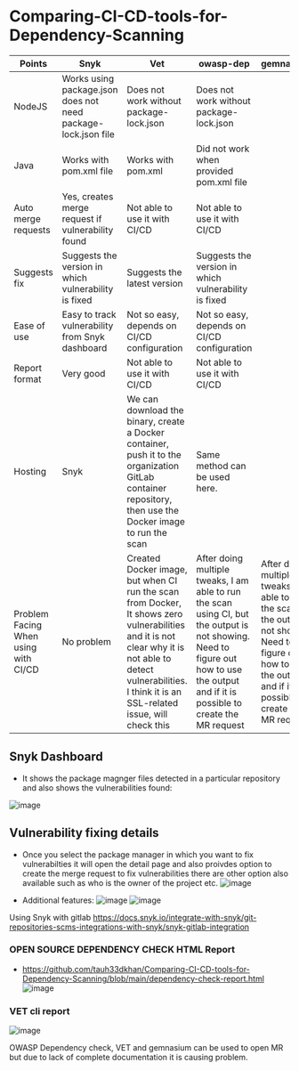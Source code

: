 # Comparing-CI-CD-tools-for-Dependency-Scanning
| Points                  | Snyk                                           | Vet                                                   | owasp-dep                                                    | gemnassium                                                  |
|-------------------------|-------------------------------------------------|-------------------------------------------------------|--------------------------------------------------------------|-------------------------------------------------------------|
| NodeJS                  | Works using package.json does not need package-lock.json file                 | Does not work without package-lock.json                 | Does not work without package-lock.json                       |                                                               |
| Java                    | Works with pom.xml file                         | Works with pom.xml                                      | Did not work when provided pom.xml file                        |                                                               |
| Auto merge requests     | Yes, creates merge request if vulnerability found | Not able to use it with CI/CD                           | Not able to use it with CI/CD                                |                                                               |
| Suggests fix            | Suggests the version in which vulnerability is fixed | Suggests the latest version                             | Suggests the version in which vulnerability is fixed         |                                                               |
| Ease of use             | Easy to track vulnerability from Snyk dashboard | Not so easy, depends on CI/CD configuration             | Not so easy, depends on CI/CD configuration                  |                                                               |
| Report format           | Very good                                       | Not able to use it with CI/CD                           | Not able to use it with CI/CD                                |                                                               |
| Hosting                 | Snyk                                            | We can download the binary, create a Docker container, push it to the organization GitLab container repository, then use the Docker image to run the scan | Same method can be used here.|                                                               |
| Problem Facing When using with CI/CD | No problem                                  | Created Docker image, but when CI run the scan from Docker, It shows zero vulnerabilities and it is not clear why it is not able to detect vulnerabilities. I think it is an SSL-related issue, will check this | After doing multiple tweaks, I am able to run the scan using CI, but the output is not showing. Need to figure out how to use the output and if it is possible to create the MR request | After doing multiple tweaks, I am able to run the scan, but the output is not showing. Need to figure out how to use the output and if it is possible to create the MR request |

## Snyk Dashboard

* It shows the package magnger files detected in a particular repository and also shows the vulnerabilities found:

![image](https://github.com/tauh33dkhan/Comparing-CI-CD-tools-for-Dependency-Scanning/assets/43419559/c4a9902a-d702-4815-92b4-3f4a7cb622e0)

## Vulnerability fixing details

* Once you select the package manager in which you want to fix vulnerabilties it will open the detail page and also proivdes option to create the merge request to fix vulnerabilities there are other option also available such as who is the owner of the project etc.
![image](https://github.com/tauh33dkhan/Comparing-CI-CD-tools-for-Dependency-Scanning/assets/43419559/10271127-6dbe-4b75-9359-799badb82b3d)

* Additional features:
![image](https://github.com/tauh33dkhan/Comparing-CI-CD-tools-for-Dependency-Scanning/assets/43419559/810f74b8-4f6d-4523-8280-0164152202c3)
![image](https://github.com/tauh33dkhan/Comparing-CI-CD-tools-for-Dependency-Scanning/assets/43419559/13d6991a-9e46-4a48-9a29-e0b131d0c48f)

Using Snyk with gitlab https://docs.snyk.io/integrate-with-snyk/git-repositories-scms-integrations-with-snyk/snyk-gitlab-integration

### OPEN SOURCE DEPENDENCY CHECK HTML Report
* https://github.com/tauh33dkhan/Comparing-CI-CD-tools-for-Dependency-Scanning/blob/main/dependency-check-report.html
![image](https://github.com/tauh33dkhan/Comparing-CI-CD-tools-for-Dependency-Scanning/assets/43419559/8e831193-597d-4fd7-b4f0-221dd0e5c0eb)


### VET cli report
![image](https://github.com/tauh33dkhan/Comparing-CI-CD-tools-for-Dependency-Scanning/assets/43419559/dbc531c7-36b8-4287-9f72-cd45c3308195)


OWASP Dependency check, VET and gemnasium can be used to open MR but due to lack of complete documentation it is causing problem.



